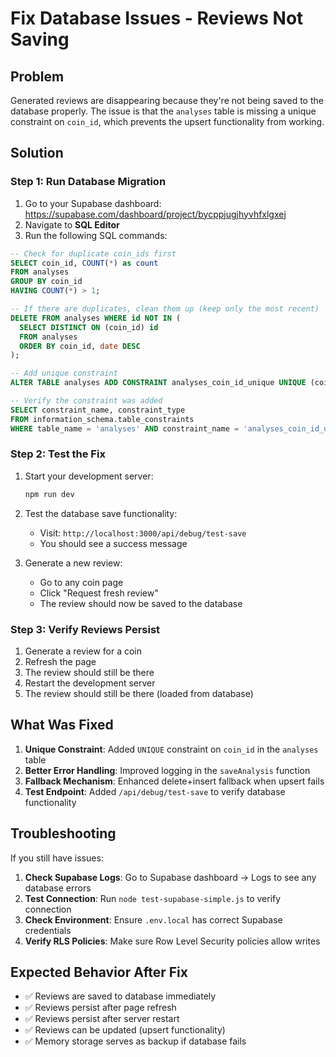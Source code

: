# Fix Database Issues - Reviews Not Saving

## Problem
Generated reviews are disappearing because they're not being saved to the database properly. The issue is that the `analyses` table is missing a unique constraint on `coin_id`, which prevents the upsert functionality from working.

## Solution

### Step 1: Run Database Migration

1. Go to your Supabase dashboard: https://supabase.com/dashboard/project/bycppjugjhyvhfxlgxej
2. Navigate to **SQL Editor**
3. Run the following SQL commands:

```sql
-- Check for duplicate coin_ids first
SELECT coin_id, COUNT(*) as count
FROM analyses
GROUP BY coin_id
HAVING COUNT(*) > 1;

-- If there are duplicates, clean them up (keep only the most recent)
DELETE FROM analyses WHERE id NOT IN (
  SELECT DISTINCT ON (coin_id) id 
  FROM analyses 
  ORDER BY coin_id, date DESC
);

-- Add unique constraint
ALTER TABLE analyses ADD CONSTRAINT analyses_coin_id_unique UNIQUE (coin_id);

-- Verify the constraint was added
SELECT constraint_name, constraint_type
FROM information_schema.table_constraints
WHERE table_name = 'analyses' AND constraint_name = 'analyses_coin_id_unique';
```

### Step 2: Test the Fix

1. Start your development server:
   ```bash
   npm run dev
   ```

2. Test the database save functionality:
   - Visit: `http://localhost:3000/api/debug/test-save`
   - You should see a success message

3. Generate a new review:
   - Go to any coin page
   - Click "Request fresh review"
   - The review should now be saved to the database

### Step 3: Verify Reviews Persist

1. Generate a review for a coin
2. Refresh the page
3. The review should still be there
4. Restart the development server
5. The review should still be there (loaded from database)

## What Was Fixed

1. **Unique Constraint**: Added `UNIQUE` constraint on `coin_id` in the `analyses` table
2. **Better Error Handling**: Improved logging in the `saveAnalysis` function
3. **Fallback Mechanism**: Enhanced delete+insert fallback when upsert fails
4. **Test Endpoint**: Added `/api/debug/test-save` to verify database functionality

## Troubleshooting

If you still have issues:

1. **Check Supabase Logs**: Go to Supabase dashboard → Logs to see any database errors
2. **Test Connection**: Run `node test-supabase-simple.js` to verify connection
3. **Check Environment**: Ensure `.env.local` has correct Supabase credentials
4. **Verify RLS Policies**: Make sure Row Level Security policies allow writes

## Expected Behavior After Fix

- ✅ Reviews are saved to database immediately
- ✅ Reviews persist after page refresh
- ✅ Reviews persist after server restart
- ✅ Reviews can be updated (upsert functionality)
- ✅ Memory storage serves as backup if database fails


